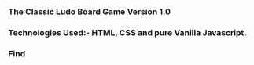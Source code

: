 ### The Classic Ludo Board Game Version 1.0 

### Technologies Used:- HTML, CSS and pure Vanilla Javascript.

### Find